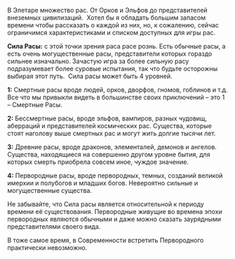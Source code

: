 В Элетаре множество рас. От Орков и Эльфов до представителей внеземных цивилизаций.  Хотел бы я обладать большим запасом времени чтобы рассказать о каждой из них, но, к сожалению, сейчас ограничимся характеристиками и списком доступных для игры рас.

**Сила Расы:** с этой точки зрения раса расе рознь. Есть обычные расы, а есть очень могущественные расы, представители которых гораздо сильнее изначально. Зачастую игра за более сильную расу подразумевает более суровые испытания, так что будьте осторожны выбирая этот путь.  Сила расы может быть 4 уровней.

**1:** Смертные расы вроде людей, орков, дворфов, гномов, гоблинов и т.д. Все что мы привыкли видеть в большинстве своих приключений – это 1 – Смертные Расы.

**2:** Бессмертные расы, вроде эльфов, вампиров, разных чудовищ, аберраций и представителей космических рас. Существа, которые стоят наголову выше смертных рас и могут жить долгие тысячи лет.

**3:** Древние расы, вроде драконов, элементалей, демонов и ангелов. Существа, находящиеся на совершенно другом уровне бытия, для которых смерть приобрела совсем иное, чуждое значение.

**4:** Первородные расы, вроде первородных, темных, созданий великой имерхии и полубогов и младших богов. Невероятно сильные и могущественные существа.

Не забывайте, что Сила расы является относительной к периоду времени её существования. Первородные живущие во времена эпохи первородных являются обычными и даже можно сказать заурядными представителями своего вида.

В тоже самое время, в Современности встретить Первородного практически невозможно.